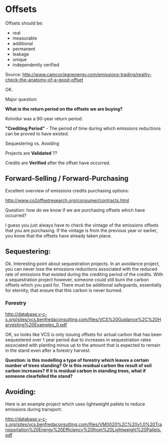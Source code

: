 # Offsets


Offsets should be:

* real
* measurable
* additional
* permanent
* leakage
* unique
* independently verified

Source: http://www.camcocleanenergy.com/emissions-trading/reality-check-the-anatomy-of-a-good-offset



OK. 

Major question: 

**What is the return period on the offsets we are buying?**

Kolvidur was a 90-year return period.


**"Crediting Period"** - The period of time during which emissions reductions can be proved to have existed.


Sequestering vs. Avoiding


Projects are **Validated** ??

Credits are **Verified** after the offset have occurred.

## Forward-Selling / Forward-Purchasing

Excellent overview of emissions credits purchasing options:

http://www.co2offsetresearch.org/consumer/contracts.html

Question: how do we know if we are purchasing offsets which have occurred?

I guess you just always have to check the vintage of the emissions offsets that you are purchasing. If the vintage is from the previous year or earlier, you know that the offsets have already taken place.


## Sequestering:

Ok. Interesting point about sequestration projects. In an avoidance project, you can never lose the emissions reductions associated with the reduced rate of emissions that existed during the crediting period of the credits. With a sequestration project however, someone could still burn the carbon offsets which you paid for. There must be additional safeguards, essentially for eternity, that ensure that this carbon is never burned. 

### Forestry

http://database.v-c-s.org/sites/vcs.benfredaconsulting.com/files/VCS%20Guidance%2C%20Harvesting%20Examples_0.pdf

OK, so looks like VCS is only issuing offsets for actual carbon that has been sequestered over 1 year period due to increases in sequestration rates associated with planting minus up to the amount that is expected to remain in the stand even after a forestry harvest.

**Question: is this modelling a type of forestry which leaves a certain number of trees standing? Or is this residual carbon the result of soil carbon increases? If it is residual carbon in standing trees, what if someone clearfelled the stand?**


## Avoiding:

Here is an example project which uses lightweight pallets to reduce emissions during transport:

http://database.v-c-s.org/sites/vcs.benfredaconsulting.com/files/VM0020%2C%20v1.0%20Transportation%20Energy%20Efficiency%20from%20Lightweight%20Pallets.pdf

